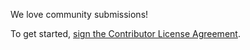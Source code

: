 We love community submissions!

To get started, <a href="https://www.clahub.com/agreements/OSBI/saiku">sign the Contributor License Agreement</a>. 
